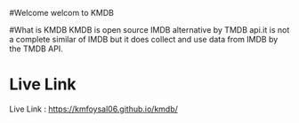 #Welcome
welcom to KMDB

#What is KMDB
KMDB is open source IMDB alternative by TMDB api.it is not a complete similar of IMDB but it does collect and use data from IMDB by the TMDB API.

# Live Link
Live Link : https://kmfoysal06.github.io/kmdb/